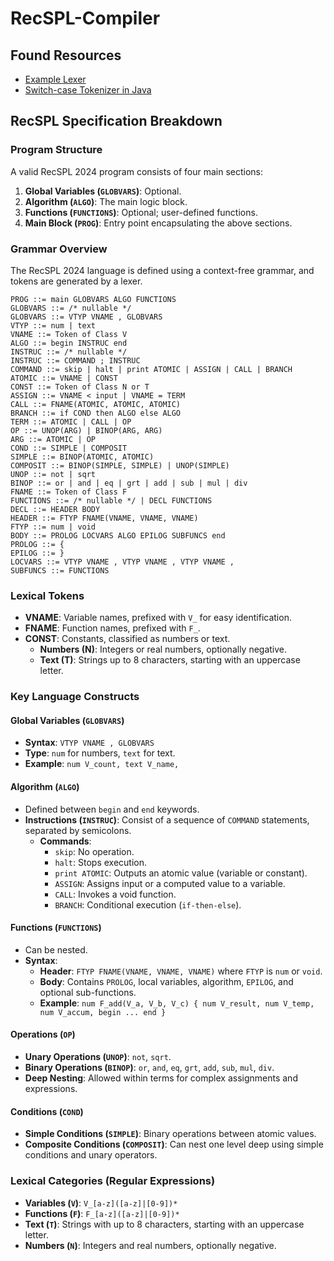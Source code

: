 # RecSPL-Compiler

## Found Resources

- [Example Lexer](https://craftinginterpreters.com/scanning.html)
- [Switch-case Tokenizer in Java](https://github.com/oracle/coherence/blob/bf64fbe59832e1dca3361f0afc5b3cab300572ca/prj/coherence-core/src/main/java/com/tangosol/dev/compiler/java/Tokenizer.java#L497)

## RecSPL Specification Breakdown

### Program Structure

A valid RecSPL 2024 program consists of four main sections:

1. **Global Variables (`GLOBVARS`)**: Optional.
2. **Algorithm (`ALGO`)**: The main logic block.
3. **Functions (`FUNCTIONS`)**: Optional; user-defined functions.
4. **Main Block (`PROG`)**: Entry point encapsulating the above sections.

### Grammar Overview

The RecSPL 2024 language is defined using a context-free grammar, and tokens are generated by a lexer.

```plaintext
PROG ::= main GLOBVARS ALGO FUNCTIONS
GLOBVARS ::= /* nullable */
GLOBVARS ::= VTYP VNAME , GLOBVARS
VTYP ::= num | text
VNAME ::= Token of Class V
ALGO ::= begin INSTRUC end
INSTRUC ::= /* nullable */
INSTRUC ::= COMMAND ; INSTRUC
COMMAND ::= skip | halt | print ATOMIC | ASSIGN | CALL | BRANCH
ATOMIC ::= VNAME | CONST
CONST ::= Token of Class N or T
ASSIGN ::= VNAME < input | VNAME = TERM
CALL ::= FNAME(ATOMIC, ATOMIC, ATOMIC)
BRANCH ::= if COND then ALGO else ALGO
TERM ::= ATOMIC | CALL | OP
OP ::= UNOP(ARG) | BINOP(ARG, ARG)
ARG ::= ATOMIC | OP
COND ::= SIMPLE | COMPOSIT
SIMPLE ::= BINOP(ATOMIC, ATOMIC)
COMPOSIT ::= BINOP(SIMPLE, SIMPLE) | UNOP(SIMPLE)
UNOP ::= not | sqrt
BINOP ::= or | and | eq | grt | add | sub | mul | div
FNAME ::= Token of Class F
FUNCTIONS ::= /* nullable */ | DECL FUNCTIONS
DECL ::= HEADER BODY
HEADER ::= FTYP FNAME(VNAME, VNAME, VNAME)
FTYP ::= num | void
BODY ::= PROLOG LOCVARS ALGO EPILOG SUBFUNCS end
PROLOG ::= {
EPILOG ::= }
LOCVARS ::= VTYP VNAME , VTYP VNAME , VTYP VNAME ,
SUBFUNCS ::= FUNCTIONS
```

### Lexical Tokens

- **VNAME**: Variable names, prefixed with `V_` for easy identification.
- **FNAME**: Function names, prefixed with `F_`.
- **CONST**: Constants, classified as numbers or text.
  - **Numbers (N)**: Integers or real numbers, optionally negative.
  - **Text (T)**: Strings up to 8 characters, starting with an uppercase letter.

### Key Language Constructs

#### Global Variables (`GLOBVARS`)

- **Syntax**: `VTYP VNAME , GLOBVARS`
- **Type**: `num` for numbers, `text` for text.
- **Example**: `num V_count, text V_name,`

#### Algorithm (`ALGO`)

- Defined between `begin` and `end` keywords.
- **Instructions (`INSTRUC`)**: Consist of a sequence of `COMMAND` statements, separated by semicolons.
  - **Commands**:
    - `skip`: No operation.
    - `halt`: Stops execution.
    - `print ATOMIC`: Outputs an atomic value (variable or constant).
    - `ASSIGN`: Assigns input or a computed value to a variable.
    - `CALL`: Invokes a void function.
    - `BRANCH`: Conditional execution (`if-then-else`).

#### Functions (`FUNCTIONS`)

- Can be nested.
- **Syntax**:
  - **Header**: `FTYP FNAME(VNAME, VNAME, VNAME)` where `FTYP` is `num` or `void`.
  - **Body**: Contains `PROLOG`, local variables, algorithm, `EPILOG`, and optional sub-functions.
  - **Example**: `num F_add(V_a, V_b, V_c) { num V_result, num V_temp, num V_accum, begin ... end }`

#### Operations (`OP`)

- **Unary Operations (`UNOP`)**: `not`, `sqrt`.
- **Binary Operations (`BINOP`)**: `or`, `and`, `eq`, `grt`, `add`, `sub`, `mul`, `div`.
- **Deep Nesting**: Allowed within terms for complex assignments and expressions.

#### Conditions (`COND`)

- **Simple Conditions (`SIMPLE`)**: Binary operations between atomic values.
- **Composite Conditions (`COMPOSIT`)**: Can nest one level deep using simple conditions and unary operators.

### Lexical Categories (Regular Expressions)

- **Variables (`V`)**: `V_[a-z]([a-z]|[0-9])*`
- **Functions (`F`)**: `F_[a-z]([a-z]|[0-9])*`
- **Text (`T`)**: Strings with up to 8 characters, starting with an uppercase letter.
- **Numbers (`N`)**: Integers and real numbers, optionally negative.
